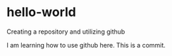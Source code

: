 # hello-world
Creating a repository and utilizing github

I am learning how to use github here. This is a commit.
